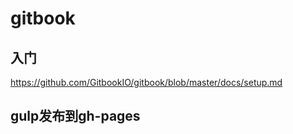 # gitbook

## 入门

https://github.com/GitbookIO/gitbook/blob/master/docs/setup.md

## gulp发布到gh-pages

